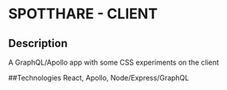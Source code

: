 # SPOTTHARE - CLIENT

## Description
A GraphQL/Apollo app with some CSS experiments on the client

##Technologies
React, Apollo, Node/Express/GraphQL 

